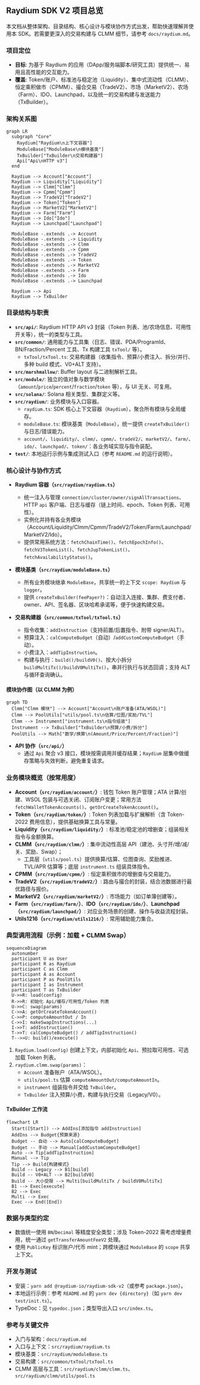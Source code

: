 ## Raydium SDK V2 项目总览

本文档从整体架构、目录结构、核心设计与模块协作方式出发，帮助快速理解并使用本 SDK。若需要更深入的交易构建与 CLMM 细节，请参考 `docs/raydium.md`。

### 项目定位

- **目标**: 为基于 Raydium 的应用（DApp/服务端脚本/研究工具）提供统一、易用且高性能的交互能力。
- **覆盖**: Token/账户、标准池与稳定池（Liquidity）、集中式流动性（CLMM）、恒定乘积做市（CPMM）、撮合交易（TradeV2）、市场（MarketV2）、农场（Farm）、IDO、Launchpad，以及统一的交易构建与发送能力（TxBuilder）。

### 架构关系图

```mermaid
graph LR
  subgraph "Core"
    Raydium["Raydium\n上下文容器"]
    ModuleBase["ModuleBase\n模块基类"]
    TxBuilder["TxBuilder\n交易构建器"]
    Api["Api\nHTTP v3"]
  end

  Raydium --> Account["Account"]
  Raydium --> Liquidity["Liquidity"]
  Raydium --> Clmm["Clmm"]
  Raydium --> Cpmm["Cpmm"]
  Raydium --> TradeV2["TradeV2"]
  Raydium --> Token["Token"]
  Raydium --> MarketV2["MarketV2"]
  Raydium --> Farm["Farm"]
  Raydium --> Ido["Ido"]
  Raydium --> Launchpad["Launchpad"]

  ModuleBase -.extends .-> Account
  ModuleBase -.extends .-> Liquidity
  ModuleBase -.extends .-> Clmm
  ModuleBase -.extends .-> Cpmm
  ModuleBase -.extends .-> TradeV2
  ModuleBase -.extends .-> Token
  ModuleBase -.extends .-> MarketV2
  ModuleBase -.extends .-> Farm
  ModuleBase -.extends .-> Ido
  ModuleBase -.extends .-> Launchpad

  Raydium --> Api
  Raydium --> TxBuilder
```

### 目录结构与职责

- **`src/api/`**: Raydium HTTP API v3 封装（Token 列表、池/农场信息、可用性开关等），统一的类型与工具。
- **`src/common/`**: 通用能力与工具集（日志、错误、PDA/ProgramId、BN/Fraction/Percent 工具、Tx 构建工具 `txTool/` 等）。
  - `txTool/txTool.ts`: 交易构建器（收集指令、预算/小费注入、拆分/并行、多种 build 模式、V0+ALT 支持）。
- **`src/marshmallow/`**: Buffer layout 与二进制解析工具。
- **`src/module/`**: 独立的值对象与数学模块（`amount`/`price`/`percent`/`fraction`/`token` 等），与 UI 无关、可复用。
- **`src/solana/`**: Solana 相关类型、集群定义等。
- **`src/raydium/`**: 业务模块与入口容器。
  - `raydium.ts`: SDK 核心上下文容器（`Raydium`），聚合所有模块与全局缓存。
  - `moduleBase.ts`: 模块基类（`ModuleBase`），统一提供 `createTxBuilder()` 与日志/错误能力。
  - `account/`、`liquidity/`、`clmm/`、`cpmm/`、`tradeV2/`、`marketV2/`、`farm/`、`ido/`、`launchpad/`、`token/`：各业务域实现与指令装配。
- **`test/`**: 本地运行示例与集成测试入口（参考 `README.md` 的运行说明）。

### 核心设计与协作方式

- **Raydium 容器（`src/raydium/raydium.ts`）**

  - 统一注入与管理 `connection/cluster/owner/signAllTransactions`、HTTP `api` 客户端、日志与缓存（链上时间、epoch、Token 列表、可用性）。
  - 实例化并持有各业务模块（Account/Liquidity/Clmm/Cpmm/TradeV2/Token/Farm/Launchpad/MarketV2/Ido）。
  - 提供常用系统方法：`fetchChainTime()`、`fetchEpochInfo()`、`fetchV3TokenList()`、`fetchJupTokenList()`、`fetchAvailabilityStatus()`。

- **模块基类（`src/raydium/moduleBase.ts`）**

  - 所有业务模块继承 `ModuleBase`，共享统一的上下文 `scope: Raydium` 与 `logger`。
  - 提供 `createTxBuilder(feePayer?)`：自动注入连接、集群、费支付者、owner、API、签名器、区块哈希承诺等，便于快速构建交易。

- **交易构建器（`src/common/txTool/txTool.ts`）**

  - 指令收集：`addInstruction`（支持前置/后置指令、附带 signer/ALT）。
  - 预算注入：`calComputeBudget`（自动）/`addCustomComputeBudget`（手动）。
  - 小费注入：`addTipInstruction`。
  - 构建与执行：`build()/buildV0()`、按大小拆分 `buildMultiTx()/buildV0MultiTx()`，串并行执行与状态回调；支持 ALT 与循环查询确认。

#### 模块协作图（以 CLMM 为例）

```mermaid
graph TD
  Clmm["Clmm 模块"] --> Account["Account\n账户准备(ATA/WSOL)"]
  Clmm --> PoolUtils["utils/pool.ts\n估算/位图/奖励/TVL"]
  Clmm --> Instrument["instrument.ts\n指令组装"]
  Instrument --> TxBuilder["TxBuilder\n预算/小费/拆分"]
  PoolUtils --> Math["数学/换算\n(Amount/Price/Percent/Fraction)"]
```

- **API 协作（`src/api/`）**
  - 通过 `Api` 聚合 v3 接口，模块按需调用并缓存结果；`Raydium` 层集中做缓存策略与失效判断，避免重复请求。

### 业务模块概览（按常用度）

- **Account（`src/raydium/account/`）**: 钱包 Token 账户管理；ATA 计算/创建、WSOL 包装与可选关闭、订阅账户变更；常用方法 `fetchWalletTokenAccounts()`、`getOrCreateTokenAccount()`。
- **Token（`src/raydium/token/`）**: Token 列表加载与扩展解析（含 Token-2022 费用信息），提供基础换算工具与常量。
- **Liquidity（`src/raydium/liquidity/`）**: 标准池/稳定池的增删查；组装相关指令与金额换算。
- **CLMM（`src/raydium/clmm/`）**: 集中流动性高层 API（建池、头寸开/增/减/关、奖励、Swap）；
  - 工具层（`utils/pool.ts`）提供换算/估算、位图查询、奖励推进、TVL/APR 估算等；底层 `instrument.ts` 组装具体指令。
- **CPMM（`src/raydium/cpmm/`）**: 恒定乘积做市的增删查与交易能力。
- **TradeV2（`src/raydium/tradeV2/`）**: 路由与撮合的封装，结合池数据进行最优路径与报价。
- **MarketV2（`src/raydium/marketV2/`）**: 市场能力（如订单簿创建等）。
- **Farm（`src/raydium/farm/`）**、**IDO（`src/raydium/ido/`）**、**Launchpad（`src/raydium/launchpad/`）**: 对应业务场景的创建、操作与收益流程封装。
- **Utils1216（`src/raydium/utils1216/`）**: 常用辅助能力集合。

### 典型调用流程（示例：加载 + CLMM Swap）

```mermaid
sequenceDiagram
  autonumber
  participant U as User
  participant R as Raydium
  participant C as Clmm
  participant A as Account
  participant P as PoolUtils
  participant I as Instrument
  participant T as TxBuilder
  U->>R: load(config)
  R->>R: 初始化 Api/缓存/可用性/Token 列表
  U->>C: swap(params)
  C->>A: getOrCreateTokenAccount()
  C->>P: computeAmountOut / In
  C->>I: makeSwapInstructions(...)
  I->>T: addInstruction()
  T->>T: calComputeBudget() / addTipInstruction()
  T-->>U: build()/execute()
```

1. `Raydium.load(config)` 创建上下文，内部初始化 `Api`、预拉取可用性、可选加载 Token 列表。
2. `raydium.clmm.swap(params)`：
   - `Account` 准备账户（ATA/WSOL）。
   - `utils/pool.ts` 估算 `computeAmountOut/computeAmountIn`。
   - `instrument` 组装指令并交给 `TxBuilder`。
   - `TxBuilder` 注入预算/小费，构建与执行交易（Legacy/V0）。

#### TxBuilder 工作流

```mermaid
flowchart LR
  Start([Start]) --> AddIns[添加指令 addInstruction]
  AddIns --> Budget{预算来源}
  Budget -- 自动 --> Auto[calComputeBudget]
  Budget -- 手动 --> Manual[addCustomComputeBudget]
  Auto --> Tip[addTipInstruction]
  Manual --> Tip
  Tip --> Build{构建模式}
  Build -- Legacy --> B1[build]
  Build -- V0+ALT --> B2[buildV0]
  Build -- 大小受限 --> Multi[buildMultiTx / buildV0MultiTx]
  B1 --> Exec[execute]
  B2 --> Exec
  Multi --> Exec
  Exec --> End([End])
```

### 数据与类型约定

- 数值统一使用 `BN`/`Decimal` 等精度安全类型；涉及 Token-2022 需考虑增量费用，统一通过 `getTransferAmountFeeV2` 处理。
- 使用 `PublicKey` 标识账户/代币 mint；跨模块通过 `ModuleBase` 的 `scope` 共享上下文。

### 开发与测试

- 安装：`yarn add @raydium-io/raydium-sdk-v2`（或参考 `package.json`）。
- 本地运行示例：参考 `README.md` 的 `yarn dev {directory}`（如 `yarn dev test/init.ts`）。
- TypeDoc：见 `typedoc.json`；类型导出入口 `src/index.ts`。

### 参考与关键文件

- 入门与架构：`docs/raydium.md`
- 入口与上下文：`src/raydium/raydium.ts`
- 模块基类：`src/raydium/moduleBase.ts`
- 交易构建：`src/common/txTool/txTool.ts`
- CLMM 高层与工具：`src/raydium/clmm/clmm.ts`、`src/raydium/clmm/utils/pool.ts`
